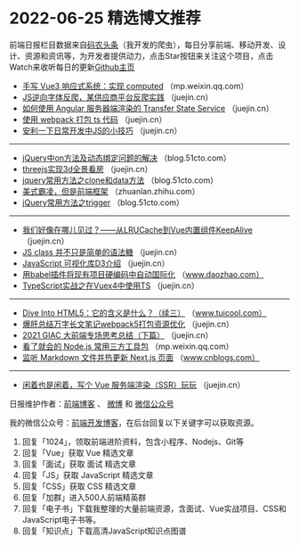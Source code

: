 # 2022-06-25 精选博文推荐

前端日报栏目数据来自[码农头条](https://toutiao.qdkfweb.cn/)（我开发的爬虫），每日分享前端、移动开发、设计、资源和资讯等，为开发者提供动力，点击Star按钮来关注这个项目，点击Watch来收听每日的更新[Github主页](https://github.com/kujian/frontendDaily)
* [手写 Vue3 响应式系统：实现 computed](https://mp.weixin.qq.com/s?__biz=Mzg3OTYzMDkzMg==&mid=2247490841&idx=1&sn=55a0ca3204a1c7a994c368e410f73abe) （mp.weixin.qq.com）
* [JS逆向字体反爬，某供应商平台反爬实践](https://juejin.cn/post/7112620598206922766) （juejin.cn）
* [如何使用 Angular 服务器端渲染的 Transfer State Service](https://juejin.cn/post/7112718815292571656) （juejin.cn）
* [使用 webpack 打包 ts 代码](https://juejin.cn/post/7112610278470058015) （juejin.cn）
* [安利一下日常开发中JS的小技巧](https://juejin.cn/post/7112704104694022152) （juejin.cn）

***
* [jQuery中on方法及动态绑定问题的解决](https://blog.51cto.com/u_15696481/5414164) （blog.51cto.com）
* [threejs实现3d全景看房](https://juejin.cn/post/7112696052884439070) （juejin.cn）
* [jquery常用方法之clone和data方法](https://blog.51cto.com/u_15696481/5414163) （blog.51cto.com）
* [美式霸凌，但是前端框架](https://zhuanlan.zhihu.com/p/533190383) （zhuanlan.zhihu.com）
* [jQuery常用方法之trigger](https://blog.51cto.com/u_15696481/5414162) （blog.51cto.com）

***
* [我们好像在哪儿见过？——从LRUCache到Vue内置组件KeepAlive](https://juejin.cn/post/7112683759337472008) （juejin.cn）
* [JS class 并不只是简单的语法糖](https://juejin.cn/post/7112807628115279909) （juejin.cn）
* [JavaScript 可视化库D3介绍](https://juejin.cn/post/7112678519569809422) （juejin.cn）
* [用babel插件将现有项目硬编码中自动国际化](https://www.daozhao.com/10564.html) （www.daozhao.com）
* [TypeScript实战之在Vuex4中使用TS](https://juejin.cn/post/7112641239488413704) （juejin.cn）

***
* [Dive Into HTML5：它的含义是什么？（续三）](http://www.tuicool.com/articles/hit/mmu26zF) （www.tuicool.com）
* [爆肝总结万字长文笔记webpack5打包资源优化](https://juejin.cn/post/7112627912632696845) （juejin.cn）
* [2021 GIAC 大前端专场思考总结（下篇）](https://juejin.cn/post/7112797447834828813) （juejin.cn）
* [看了就会的 Node.js 常用三方工具包](https://mp.weixin.qq.com/s/cDXD3D5pe9viRkAyBmsfUQ) （mp.weixin.qq.com）
* [监听 Markdown 文件并热更新 Next.js 页面](https://www.cnblogs.com/kelsen/p/watch-markdown-files-and-hot-load-the-nextjs-page.html) （www.cnblogs.com）

***
* [闲着也是闲着，写个 Vue 服务端渲染（SSR）玩玩](https://juejin.cn/post/7112623627069194270) （juejin.cn）

日报维护作者：[前端博客](https://qdkfweb.cn/) 、 [微博](http://weibo.com/kujian) 和 [微信公众号](https://open.weixin.qq.com/qr/code?username=caibaojian_com)

我的微信公众号：[前端开发博客](https://open.weixin.qq.com/qr/code?username=caibaojian_com)，在后台回复以下关键字可以获取资源。

1. 回复「1024」，领取前端进阶资料，包含小程序、Nodejs、Git等
2. 回复「Vue」获取 Vue 精选文章
3. 回复「面试」获取 面试 精选文章
4. 回复「JS」获取 JavaScript 精选文章
5. 回复「CSS」获取 CSS 精选文章
6. 回复「加群」进入500人前端精英群
7. 回复「电子书」下载我整理的大量前端资源，含面试、Vue实战项目、CSS和JavaScript电子书等。
8. 回复「知识点」下载高清JavaScript知识点图谱